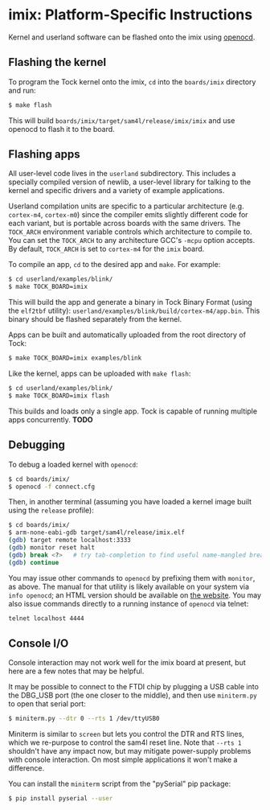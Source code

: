 imix: Platform-Specific Instructions
=====================================

Kernel and userland software can be flashed onto the imix using
[openocd](http://openocd.org/).


## Flashing the kernel

To program the Tock kernel onto the imix, `cd` into the `boards/imix` directory
and run:

```bash
$ make flash
```

This will build `boards/imix/target/sam4l/release/imix/imix` and use openocd to
flash it to the board.


## Flashing apps

All user-level code lives in the `userland` subdirectory. This includes a
specially compiled version of newlib, a user-level library for talking to the
kernel and specific drivers and a variety of example applications.

Userland compilation units are specific to a particular architecture (e.g.
`cortex-m4`, `cortex-m0`) since the compiler emits slightly different code for
each variant, but is portable across boards with the same drivers. The `TOCK_ARCH`
environment variable controls which architecture to compile to. You can set the
`TOCK_ARCH` to any architecture GCC's `-mcpu` option accepts. By default, `TOCK_ARCH`
is set to `cortex-m4` for the `imix` board.

To compile an app, `cd` to the desired app and `make`. For example:

```bash
$ cd userland/examples/blink/
$ make TOCK_BOARD=imix
```

This will build the app and generate a binary in Tock Binary Format (using the
`elf2tbf` utility): `userland/examples/blink/build/cortex-m4/app.bin`. This
binary should be flashed separately from the kernel.

Apps can be built and automatically uploaded from the root directory of Tock:

```bash
$ make TOCK_BOARD=imix examples/blink
```

Like the kernel, apps can be uploaded with `make flash`:

```bash
$ cd userland/examples/blink/
$ make TOCK_BOARD=imix flash
```

This builds and loads only a single app. Tock is capable of running multiple apps
concurrently. **TODO**

## Debugging

To debug a loaded kernel with `openocd`:

```bash
$ cd boards/imix/
$ openocd -f connect.cfg
```

Then, in another terminal (assuming you have loaded a kernel image built using
the `release` profile):

```bash
$ cd boards/imix/
$ arm-none-eabi-gdb target/sam4l/release/imix.elf
(gdb) target remote localhost:3333
(gdb) monitor reset halt
(gdb) break <?>   # try tab-completion to find useful name-mangled breakpoints
(gdb) continue
```

You may issue other commands to `openocd` by prefixing them with `monitor`, as
above.  The manual for that utility is likely available on your system via
`info openocd`; an HTML version should be available on
[the website](http://openocd.org/).  You may also issue commands directly to a
running instance of `openocd` via telnet:

```bash
telnet localhost 4444
```

## Console I/O

Console interaction may not work well for the imix board at present, but here
are a few notes that may be helpful.

It may be possible to connect to the FTDI chip by plugging a USB cable into the
DBG\_USB port (the one closer to the middle), and then use `miniterm.py` to
open that serial port:

```bash
$ miniterm.py --dtr 0 --rts 1 /dev/ttyUSB0
```

Miniterm is similar to `screen` but lets you control the DTR and RTS lines,
which we re-purpose to control the sam4l reset line.  Note that `--rts 1`
shouldn't have any impact now, but may mitigate power-supply problems with
console interaction. On most simple applications it won't make a difference.

You can install the `miniterm` script from the "pySerial" pip package:

```bash
$ pip install pyserial --user
```


